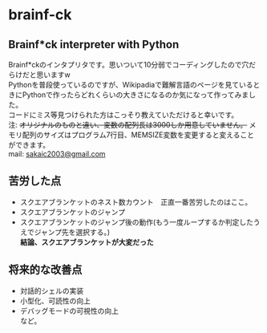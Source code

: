 # brainf-ck
Brainf*ck interpreter with Python
----
Brainf*ckのインタプリタです。思いついて10分弱でコーディングしたので穴だらけだと思いますw<br>
Pythonを普段使っているのですが、Wikipadiaで難解言語のページを見ているときにPythonで作ったらどれくらいの大きさになるのか気になって作ってみました。<br>
コードにミス等見つけられた方はこっそり教えていただけると幸いです。<br>
注: ~~オリジナルのものと違い、変数の配列長は3000しか用意していません。~~ メモリ配列のサイズはプログラム7行目、MEMSIZE変数を変更すると変えることができます。<br>
mail: sakaic2003@gmail.com

苦労した点
----
- スクエアブランケットのネスト数カウント　正直一番苦労したのはここ。<br>
- スクエアブランケットのジャンプ<br>
- スクエアブランケットのジャンプ後の動作(もう一度ループするか判定したうえでジャンプ先を選択する。)<br>
**結論、スクエアブランケットが大変だった**

将来的な改善点
----
- 対話的シェルの実装
- 小型化、可読性の向上
- デバッグモードの可視性の向上<br>など。

